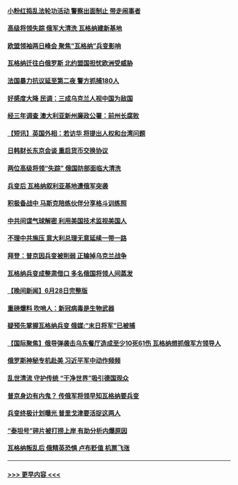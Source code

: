 #### [小粉红捣乱法轮功活动 警察出面制止 带走闹事者](../pages/prog202/a103740492.md?t=06300943) 
#### [高级将领失踪 俄军大清洗 瓦格纳建新基地](../pages/prog202/a103740488.md?t=06300943) 
#### [欧盟领袖两日峰会 聚焦“瓦格纳”兵变影响](../pages/prog202/a103740501.md?t=06300943) 
#### [瓦格纳迁往白俄罗斯 北约盟国担忧欧洲受威胁](../pages/prog202/a103740446.md?t=06300943) 
#### [法国暴力抗议延至第二夜 警方抓捕180人](../pages/prog202/a103740438.md?t=06300943) 
#### [好感度大降 民调：三成乌克兰人视中国为敌国](../pages/prog202/a103740390.md?t=06300943) 
#### [经三年调查 澳大利亚新州廉政公署：前州长腐败](../pages/prog202/a103740359.md?t=06300943) 
#### [【短讯】英国外相：若访华 将提出人权和台湾问题](../pages/prog202/a103740356.md?t=06300943) 
#### [日韩财长东京会谈 重启货币交换协议](../pages/prog202/a103740360.md?t=06300943) 
#### [两位高级将领“失踪” 俄国防部面临大清洗](../pages/prog202/a103740187.md?t=06300943) 
#### [兵变后 瓦格纳叙利亚基地遭俄军突袭](../pages/prog202/a103740175.md?t=06300943) 
#### [积极备战中 马斯克陪练伙伴分享格斗训练照](../pages/prog202/a103740183.md?t=06300943) 
#### [中共间谍气球解密 利用美国技术监视美国人](../pages/prog202/a103740195.md?t=06300943) 
#### [不理中共施压 意大利总理无意延续一带一路](../pages/prog202/a103740136.md?t=06300943) 
#### [拜登：普京因兵变被削弱 正输掉乌克兰战争](../pages/prog202/a103740109.md?t=06300943) 
#### [瓦格纳兵变成整肃借口 多名俄国将领人间蒸发](../pages/prog202/a103740099.md?t=06300943) 
#### [【晚间新闻】6月28日完整版](../pages/prog202/a103740022.md?t=06300943) 
#### [重磅爆料 吹哨人：新冠病毒是生物武器](../pages/prog202/a103740030.md?t=06300943) 
#### [疑预先掌握瓦格纳兵变 俄媒:“末日将军”已被捕](../pages/prog202/a103740035.md?t=06300943) 
#### [【国际聚焦】俄导弹袭击乌东餐厅造成至少10死61伤 瓦格纳想抓俄军方领导人](../pages/prog202/a103740027.md?t=06300943) 
#### [俄罗斯神秘专机赴美 习近平军中动作频频](../pages/prog202/a103740025.md?t=06300943) 
#### [乱世清流 守护传统 “干净世界”吸引德国观众](../pages/prog202/a103739887.md?t=06300943) 
#### [普京身边有内鬼？ 传俄军将领早知瓦格纳要兵变](../pages/prog202/a103739935.md?t=06300943) 
#### [兵变终极计划曝光 普里戈津要活捉这两人](../pages/prog202/a103739877.md?t=06300943) 
#### [“泰坦号”碎片被打捞上岸 有助分析内爆原因](../pages/prog202/a103739881.md?t=06300943) 
#### [瓦格纳叛乱后 俄精英恐惧 卢布贬值 机票飞涨](../pages/prog202/a103739855.md?t=06300943) 

----
#### [ >>> 更早内容 <<< ](../indexes/prog202-earlier.md)
